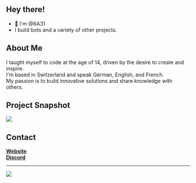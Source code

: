 ## Hey there!
- 👋 I'm @6A31  
- I build bots and a variety of other projects.

## About Me
I taught myself to code at the age of 14, driven by the desire to create and inspire.  
I'm based in Switzerland and speak German, English, and French.  
My passion is to build innovative solutions and share knowledge with others.

## Project Snapshot
<img src="https://github-readme-stats.vercel.app/api/top-langs?username=zluvsand&layout=compact&theme=dark"/>

## Contact
**[Website](https://6A31.com)**  
**[Discord](https://discord.6A31.com)**  

---
<img src="https://github-readme-stats.vercel.app/api?username=6A31&show_icons=true&theme=dark"/>
